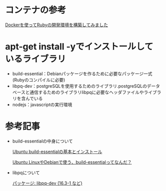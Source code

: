 # コンテナの参考
[Dockerを使ってRubyの開発環境を構築してみました](https://zenn.dev/bloomer/articles/98df661f7c339e)

# apt-get install -yでインストールしているライブラリ
- build-essential：Debianパッケージを作るために必要なパッケージ一式(Rubyのコンパイルに必要)
- libpq-dev：postgreSQLを使用するためのライブラリ.postgreSQLのデータベースと通信するためのライブラリlibpqに必要なヘッダファイルやライブラリを含んでいる
- nodejs：javascriptの実行環境

# 参考記事
- build-essentialの中身について
  
    [Ubuntu build-essentialの基本とインストール](https://programming-archive.com/posts/ubuntu-build-essential-installation-guide/)

    [Ubuntu LinuxやDebianで使う、build-essentialってなんだ？](https://kazuhira-r.hatenablog.com/entry/2020/11/30/204027)
- libpqについて

    [パッケージ: libpq-dev (16.3-1 など)](https://packages.debian.org/ja/sid/libpq-dev)